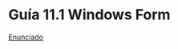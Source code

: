 # Guía 11.1 Windows Form

[Enunciado](https://docs.google.com/document/d/1eEX7yDD3rJ694WiFyPfeh02GPXU_46pl/preview)
